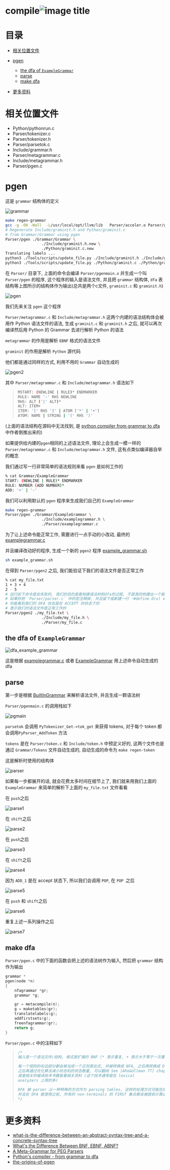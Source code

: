 # compile![image title](http://www.zpoint.xyz:8080/count/tag.svg?url=github%2FCPython-Internals/compile_cn)

# 目录

* [相关位置文件](#相关位置文件)
* [pgen](#pgen)
  * [the dfa of `ExampleGrammar`](#the-dfa-of-ExampleGrammar)
  * [parse](#parse)
  * [make dfa](#make-dfa)

* [更多资料](#更多资料)

# 相关位置文件

* Python/pythonrun.c
* Parser/tokenizer.c
* Parser/tokenizer.h
* Parser/parsetok.c
* Include/grammar.h
* Parser/metagrammar.c
* Include/metagrammar.h
* Parser/pgen.c

# pgen

这是 `grammar` 结构体的定义

![grammar](./grammar.png)



```bash
make regen-grammar
gcc -g -O0 -Wall  -L/usr/local/opt/llvm/lib   Parser/acceler.o Parser/grammar1.o Parser/listnode.o Parser/node.o Parser/parser.o Parser/bitset.o Parser/metagrammar.o Parser/firstsets.o Parser/grammar.o Parser/token.o Parser/pgen.o Objects/obmalloc.o Python/dynamic_annotations.o Python/mysnprintf.o Python/pyctype.o Parser/tokenizer_pgen.o Parser/printgrammar.o Parser/parsetok_pgen.o Parser/pgenmain.o -ldl   -framework CoreFoundation -o Parser/pgen
# Regenerate Include/graminit.h and Python/graminit.c
# from Grammar/Grammar using pgen
Parser/pgen ./Grammar/Grammar \
                ./Include/graminit.h.new \
                ./Python/graminit.c.new
Translating labels ...
python3 ./Tools/scripts/update_file.py ./Include/graminit.h ./Include/graminit.h.new
python3 ./Tools/scripts/update_file.py ./Python/graminit.c ./Python/graminit.c.new
```

在 `Parser/` 目录下, 上面的命令会编译 `Parser/pgenmain.o` 并生成一个叫 `Parser/pgen` 的程序, 这个程序的输入是语法文件, 并且把 `grammar` 结构体, `dfa` 表结构等上图所示的结构体作为输出(总共是两个c文件, `graminit.c` 和 `graminit.h`)

![pgen](./pgen.png)

我们先来关注 `pgen` 这个程序

 `Parser/metagrammar.c` 和 `Include/metagrammar.h` 这两个内建的语法结构体会被用作 Python 语法文件的语法, 生成 `graminit.c` 和 `graminit.h` 之后, 就可以再次编译然后用 Python 的 Grammar 去进行解析 Python 的语法

`metagrammar` 的作用是解析 `EBNF` 格式的语法文件

`graminit` 的作用是解析 `Python` 源代码

他们都是通过同样的方式, 利用不用的 `Grammar` 自动生成的

![pgen2](./pgen2.png)

其中 `Parser/metagrammar.c` 和 `Include/metagrammar.h` 语法如下

>```bash
>MSTART: (NEWLINE | RULE)* ENDMARKER
>RULE: NAME ':' RHS NEWLINE
>RHS: ALT ('|' ALT)*
>ALT: ITEM+
>ITEM: '[' RHS ']' | ATOM ['*' | '+']
>ATOM: NAME | STRING | '(' RHS ')'
>```

(上面的语法结构在源码中无法找到, 是 [python compiler from grammar to dfa](https://aoik.me/blog/posts/python-compiler-from-grammar-to-dfa) 中作者倒推出来的)

如果提供给内建的`pgen`相同的上述语法文件, 理论上会生成一模一样的 `Parser/metagrammar.c` 和 `Include/metagrammar.h`  文件, 这有点类似编译器自举的概念

我们通过写一行非常简单的语法规则来看 `pgen` 是如何工作的

```bash
% cat Grammar/ExampleGrammar 
START: (NEWLINE | RULE)* ENDMARKER
RULE: NUMBER (ADD NUMBER)*
ADD: '+' | '-'
```

我们可以利用默认的 `pgen` 程序来生成我们自己的 `ExampleGrammar`

```bash
make regen-grammar
Parser/pgen ./Grammar/ExampleGrammar \
                ./Include/examplegrammar.h \
                ./Parser/examplegrammar.c
```

为了让上述命令能正常工作, 需要进行一点手动的小改动, 最终的 [examplegrammar.c](https://github.com/zpoint/CPython-Internals/tree/master/Interpreter/compile/gen/examplegrammar.c) 

并且编译改动好的程序, 生成一个新的 `pgen2` 程序 [example_grammar.sh](https://github.com/zpoint/CPython-Internals/tree/master/Interpreter/compile/gen/example_grammar.sh)

```bash
sh example_grammar.sh
```

在得到 `Parser/pgen2` 之后, 我们能验证下我们的语法文件是否正常工作

```bash
% cat my_file.txt 
1 + 3 + 4
2 - 5
# 运行如下命令是会失败的, 我们的目的是看构建语法树和dfa的过程, 不是真的构建出一个能用的 dfa
# 如果你把 `Parser/parser.c` 中的宏注释掉, 并且留下或新建一行 '#define D(x) x' 然后重新运行上述的命令
# 你能看到我们的 DFA 状态是在 ACCEPT 的状态下的
# 表示我们的语法文件是正常工作的
Parser/pgen2 ./my_file.txt \
                ./Include/my_file.h \
                ./Parser/my_file.c
```

## the dfa of `ExampleGrammar`



![dfa_example_grammar](./dfa_example_grammar.png)

这是根据 [examplegrammar.c](https://github.com/zpoint/CPython-Internals/tree/master/Interpreter/compile/gen/examplegrammar.c) 或者 [ExampleGrammar](https://github.com/zpoint/CPython-Internals/tree/master/Interpreter/compile/gen/ExampleGrammar) 用上述命令自动生成的 dfa

## parse

第一步是根据 [BuiltInGrammar](https://github.com/zpoint/CPython-Internals/tree/master/Interpreter/compile/gen/BuiltInGrammar) 来解析语法文件, 并且生成一颗语法树

 `Parser/pgenmain.c` 的调用栈如下

![pgmain](./pgmain.png)

`parsetok` 会调用 `PyTokenizer_Get->tok_get` 来获得 tokens, 对于每个 token 都会调用`PyParser_AddToken` 方法

`tokens` 是在 `Parser/token.c` 和 `Include/token.h` 中预定义好的, 这两个文件也是通过 `Grammar/Tokens`  文件自动生成的, 自动生成的命令为 `make regen-token`

这是解析时使用的结构体

![parser](./parser.png)

如果每一步都展开的话, 就会花费太多时间在细节上了, 我们就来用我们上面的 `ExampleGrammar` 来简单的解析下上面的 `my_file.txt` 文件看看

在 `push`之后

![parse1](./parse1.png)

在 `shift`之后

![parse2](./parse2.png)

在 `push`之后

![parse3](./parse3.png)

在 `shift`之后

![parse4](./parse4.png)

因为 `ADD_1` 是在 accept 状态下, 所以我们会调用 `POP`,  在 `POP `之后

![parse5](./parse5.png)

在 `push` 和 `shift`之后



![parse6](./parse6.png)

重复上述一系列操作之后

![parse7](./parse7.png)



##  make dfa

`Parser/pgen.c`  中的下面的函数会把上述的语法树作为输入, 然后把 `grammar` 结构作为输出

```c
grammar *
pgen(node *n)
{
    nfagrammar *gr;
    grammar *g;

    gr = metacompile(n);
    g = maketables(gr);
    translatelabels(g);
    addfirstsets(g);
    freenfagrammar(gr);
    return g;
}
```

 `Parser/pgen.c` 中的注释如下

> ```c
> /*
> 输入是一个语法文件/结构, 格式是扩展的 BNF (* 表示重复, + 表示大于等于一次重复, [] 表示可选, | 表示或, () 表示分组) 输入的部分已经是一个语法树结构了
> 
> 每一个规则的右边部分都会被当成一个正则表达式, 并被转换成 NFA, 之后再转换成 DFA, 
> 之后再通过优化算法减小状态机的状态数量, 可以翻阅 See [Aho&Ullman 77] chapter 3,
> 或者相关的编译技术书籍查看相关资料 (这个技术通常是在 lexical
> analyzers 上用的多)
> 
> DFA 被 parser 以一种特殊的方式作为 parsing tables, 这样的处理方式可能在别的地方是看不到的
> 并且在 DFA 能使用之前, 所有的 non-terminals 的 FIRST 集合都会被提前计算出来
> */
> ```



# 更多资料

* [what-is-the-difference-between-an-abstract-syntax-tree-and-a-concrete-syntax-tree](https://stackoverflow.com/questions/1888854/what-is-the-difference-between-an-abstract-syntax-tree-and-a-concrete-syntax-tre)
* [What's the Difference Between BNF, EBNF, ABNF?](http://xahlee.info/parser/bnf_ebnf_abnf.html)
* [A Meta-Grammar for PEG Parsers](https://medium.com/@gvanrossum_83706/a-meta-grammar-for-peg-parsers-3d3d502ea332)
* [Python's compiler - from grammar to dfa](https://aoik.me/blog/posts/python-compiler-from-grammar-to-dfa)
* [the-origins-of-pgen](http://python-history.blogspot.com/2018/05/the-origins-of-pgen.html)

